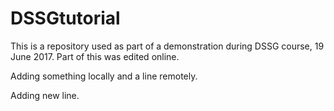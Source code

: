 # DSSGtutorial
This is a repository used as part of a demonstration during DSSG course, 19 June 2017. Part of this was edited online.

Adding something locally and a line remotely.

Adding new line.
